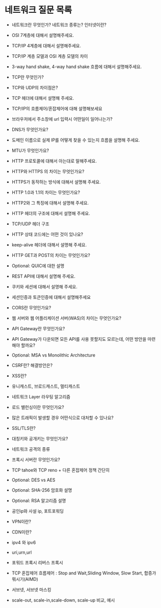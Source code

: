 # 네트워크 질문 목록
- 네트워크란 무엇인가? 네트워크 종류는? 인터넷이란?

- OSI 7계층에 대해서 설명해주세요.

- TCP/IP 4계층에 대해서 설명해주세요.

- TCP/IP 계층 모델과 OSI 계층 모델의 차이
- 3-way hand shake, 4-way hand shake 흐름에 대해서 설명해주세요.
- TCP란 무엇인가?

- TCP와 UDP의 차이점은?

- TCP 헤더에 대해서 설명해 주세요.

- TCP/IP의 흐름제어/혼잡제어에 대해 설명해보세요
   
- 브라우저에서 주소창에 url 입력시 어떤일이 일어나는가?
  
- DNS가 무엇인가요?
    
- 도메인 이름으로 실제 IP를 어떻게 찾을 수 있는지 흐름을 설명해 주세요.
   
- MTU가 무엇인가요?
    
- HTTP 프로토콜에 대해서 아는대로 말해주세요.
   
- HTTP와 HTTPS 의 차이는 무엇인가요?
   
- HTTPS가 동작하는 방식에 대해서 설명해 주세요.
   
- HTTP 1.0과 1.1의 차이는 무엇인가요?
    
- HTTP2와 그 특징에 대해서 설명해 주세요.

- HTTP 헤더의 구조에 대해서 설명해 주세요.
    
- TCP/UDP 헤더 구조
   
- HTTP 상태 코드에는 어떤 것이 있나요?
    
- keep-alive 헤더에 대해서 설명해 주세요.
   
- HTTP GET과 POST의 차이는 무엇인가요?
    
- Optional: QUIC에 대한 설명
- REST API에 대해서 설명해 주세요.
   
- 쿠키와 세션에 대해서 설명해 주세요.
    
- 세션인증과 토큰인증에 대해서 설명해주세요
- CORS란 무엇인가요?
    
- 웹 서버와 웹 어플리케이션 서버(WAS)의 차이는 무엇인가요?
   
- API Gateway란 무엇인가요?
   
- API Gateway가 다운되면 모든 API를 사용 못할지도 모르는데, 어떤 방안을 마련해야 할까요?
    
- Optional: MSA vs Monolithic Architecture
- CSRF란? 해결방안은?
- XSS란?
- 유니캐스트, 브로드캐스트, 멀티캐스트
   
- 네트워크 Layer 라우팅 알고리즘
    
- 로드 밸런싱이란 무엇인가요?
    
- 많은 트래픽이 발생할 경우 어떤식으로 대처할 수 있나요?
    
- SSL/TLS란?
    
- 대칭키와 공개키는 무엇인가요?
    
- 네트워크 공격의 종류
    
- 프록시 서버란 무엇인가요?
    
- TCP tahoe와 TCP reno + 다른 혼잡제어 정책 간단히
   
- Optional: DES vs AES
- Optional: SHA-256 암호화 설명
- Optional: RSA 알고리즘 설명
- 공인ip와 사설 ip, 포트포워딩
- VPN이란?
- CDN이란?
- ipv4 와 ipv6
- uri,urn,url
- 포워드 프록시 리버스 프록시
- TCP 혼잡제어 흐름제어 : Stop and Wait,Sliding Window, Slow Start, 합증가 뭐시기(AIMD)
- 서브넷, 서브넷 마스킹
- scale-out, scale-in,scale-down, scale-up 비교, 예시